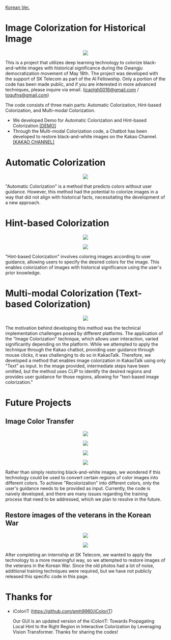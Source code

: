 [Korean Ver.](./readme.md)
# Image Colorization for Historical Image
<p align="center"><img src="./example/many_people_nature.gif"></p>

This is a project that utilizes deep learning technology to colorize black-and-white images with historical significance during the Gwangju democratization movement of May 18th. The project was developed with the support of SK Telecom as part of the AI Fellowship. Only a portion of the code has been made public, and if you are interested in more advanced techniques, please inquire via email. (icanlgh0016@gmail.com / toqufns@gmail.com)

The code consists of three main parts: Automatic Colorization, Hint-based Colorization, and Multi-modal Colorization.
- We developed Demo for Automatic Colorization and Hint-based Colorization [[DEMO]](https://github.com/SaebyeolShin/Colorization_UI)
- Through the Multi-modal Colorization code, a Chatbot has been developed to restore black-and-white images on the Kakao Channel. [[KAKAO CHANNEL]](http://pf.kakao.com/_mxgELxj)


# Automatic Colorization
<p align="center"><img src="./example/vis1.gif"></p>

"Automatic Colorization" is a method that predicts colors without user guidance. However, this method had the potential to colorize images in a way that did not align with historical facts, necessitating the development of a new approach.

# Hint-based Colorization
<p align="center"><img src="./example/model.png"></p>
<p align="center"><img src="./example/video1.gif"></p>

"Hint-based Colorization" involves coloring images according to user guidance, allowing users to specify the desired colors for the image. This enables colorization of images with historical significance using the user's prior knowledge.

# Multi-modal Colorization (Text-based Colorization)
<p align="center"><img src="./example/multi.jpg"></p>

The motivation behind developing this method was the technical implementation challenges posed by different platforms. The application of the "Image Colorization" technique, which allows user interaction, varied significantly depending on the platform. While we attempted to apply the technique through the Kakao chatbot, providing user guidance through mouse clicks, it was challenging to do so in KakaoTalk.
Therefore, we developed a method that enables image colorization in KakaoTalk using only "Text" as input. In the image provided, intermediate steps have been omitted, but the method uses CLIP to identify the desired regions and provides user guidance for those regions, allowing for "text-based image colorization."


# Future Projects
## Image Color Transfer
<p align="center"><img src="./example/transfer1.png"></p>
<p align="center"><img src="./example/transfer2.png"></p>
<p align="center"><img src="./example/transfer3.png"></p>
<p align="center"><img src="./example/transfer4.png"></p>

Rather than simply restoring black-and-white images, we wondered if this technology could be used to convert certain regions of color images into different colors. To achieve "Recolorization" into different colors, only the user's guidance needs to be provided as input. Currently, the code is naively developed, and there are many issues regarding the training process that need to be addressed, which we plan to resolve in the future.

## Restore images of the veterans in the Korean War
<p align="center"><img src="./example/625_1.PNG"></p>
<p align="center"><img src="./example/625_2.PNG"></p>

After completing an internship at SK Telecom, we wanted to apply the technology to a more meaningful way, so we attempted to restore images of the veterans in the Korean War. Since the old photos had a lot of noise, additional training techniques were required, but we have not publicly released this specific code in this page.

# Thanks for
- iColoriT (https://github.com/pmh9960/iColoriT)

    Our GUI is an updated version of the iColoriT: Towards Propagating Local Hint to the Right Region in Interactive Colorization by Leveraging Vision Transformer. Thanks for sharing the codes!
